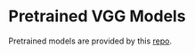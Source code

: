 [//]: <links>
[pretrained]: https://github.com/leongatys/DeepTextures

# Pretrained VGG Models

Pretrained models are provided by this [repo][pretrained].

